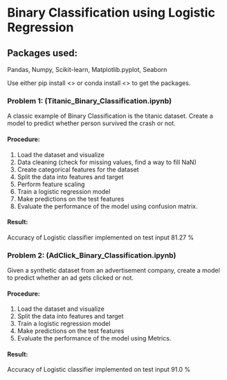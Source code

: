 # Binary Classification using Logistic Regression

## Packages used:  
Pandas, Numpy, Scikit-learn, Matplotlib.pyplot, Seaborn   
  
Use either pip install <> or conda install <> to get the packages.  
  
### Problem 1: (Titanic_Binary_Classification.ipynb)
A classic example of Binary Classification is the titanic dataset. Create a model to predict whether person survived the crash or not.  

#### Procedure:
1. Load the dataset and visualize  
2. Data cleaning (check for missing values, find a way to fill NaN)  
3. Create categorical features for the dataset  
4. Split the data into features and target  
5. Perform feature scaling  
6. Train a logistic regression model  
7. Make predictions on the test features  
8. Evaluate the performance of the model using confusion matrix.  
  
#### Result:
Accuracy of Logistic classifier implemented on test input 81.27 %   

### Problem 2: (AdClick_Binary_Classification.ipynb)
Given a synthetic dataset from an advertisement company, create a model to predict whether an ad gets clicked or not.  

#### Procedure:
1. Load the dataset and visualize 
2. Split the data into features and target
3. Train a logistic regression model
4. Make predictions on the test features
5. Evaluate the performance of the model using Metrics.

#### Result:
Accuracy of Logistic classifier implemented on test input 91.0 %

